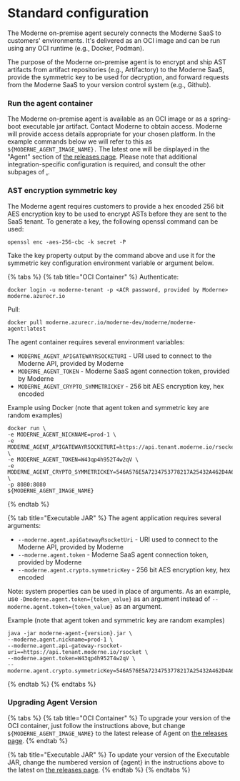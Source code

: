 # Standard configuration

The Moderne on-premise agent securely connects the Moderne SaaS to customers' environments. It's delivered as an OCI image and can be run using any OCI runtime (e.g., Docker, Podman).

The purpose of the Moderne on-premise agent is to encrypt and ship AST artifacts from artifact repositories (e.g., Artifactory) to the Moderne SaaS, provide the symmetric key to be used for decryption, and forward requests from the Moderne SaaS to your version control system (e.g., Github).

### Run the agent container

The Moderne on-premise agent is available as an OCI image or as a spring-boot executable jar artifact. Contact Moderne to obtain access. Moderne will provide access details appropriate for your chosen platform. In the example commands below we will refer to this as `${MODERNE_AGENT_IMAGE_NAME}.` The latest one will be displayed in the "Agent" section of [the releases page](https://docs.moderne.io/releases/releases). Please note that additional integration-specific configuration is required, and consult the other subpages of  [.](./ "mention").

### AST encryption symmetric key

The Moderne agent requires customers to provide a hex encoded 256 bit AES encryption key to be used to encrypt ASTs before they are sent to the SaaS tenant. To generate a key, the following openssl command can be used:

`openssl enc -aes-256-cbc -k secret -P`

Take the key property output by the command above and use it for the symmetric key configuration environment variable or argument below.

{% tabs %}
{% tab title="OCI Container" %}
Authenticate:

```
docker login -u moderne-tenant -p <ACR password, provided by Moderne> moderne.azurecr.io
```



Pull:

```
docker pull moderne.azurecr.io/moderne-dev/moderne/moderne-agent:latest
```

The agent container requires several environment variables:

* `MODERNE_AGENT_APIGATEWAYRSOCKETURI` - URI used to connect to the Moderne API, provided by Moderne
* `MODERNE_AGENT_TOKEN` - Moderne SaaS agent connection token, provided by Moderne
*   `MODERNE_AGENT_CRYPTO_SYMMETRICKEY` - 256 bit AES encryption key, hex encoded



Example using Docker (note that agent token and symmetric key are random examples)

```
docker run \
-e MODERNE_AGENT_NICKNAME=prod-1 \
-e MODERNE_AGENT_APIGATEWAYRSOCKETURI=https://api.tenant.moderne.io/rsocket \
-e MODERNE_AGENT_TOKEN=W43qp4h952T4w2qV \
-e MODERNE_AGENT_CRYPTO_SYMMETRICKEY=546A576E5A7234753778217A25432A462D4A614E645267556B58703273357638 \
-p 8080:8080
${MODERNE_AGENT_IMAGE_NAME}
```
{% endtab %}

{% tab title="Executable JAR" %}
The agent application requires several arguments:

* `--moderne.agent.apiGatewayRsocketUri` - URI used to connect to the Moderne API, provided by Moderne
* `--moderne.agent.token` - Moderne SaaS agent connection token, provided by Moderne
* `--moderne.agent.crypto.symmetricKey` - 256 bit AES encryption key, hex encoded



Note: system properties can be used in place of arguments. As an example, use `-Dmoderne.agent.token={token_value}` as an argument instead of `--moderne.agent.token={token_value}` as an argument.



Example (note that agent token and symmetric key are random examples)

```
java -jar moderne-agent-{version}.jar \
--moderne.agent.nickname=prod-1 \
--moderne.agent.api-gateway-rsocket-uri==https://api.tenant.moderne.io/rsocket \
--moderne.agent.token=W43qp4h952T4w2qV \
--moderne.agent.crypto.symmetricKey=546A576E5A7234753778217A25432A462D4A614E645267556B58703273357638
```
{% endtab %}
{% endtabs %}

### Upgrading Agent Version

{% tabs %}
{% tab title="OCI Container" %}
To upgrade your version of the OCI container, just follow the instructions above, but change `${MODERNE_AGENT_IMAGE_NAME}` to the latest release of Agent on [the releases page](../../releases/releases.md).
{% endtab %}

{% tab title="Executable JAR" %}
To update your version of the Executable JAR, change the numbered version of {agent} in the instructions above to the latest on [the releases page](../../releases/releases.md).
{% endtab %}
{% endtabs %}
